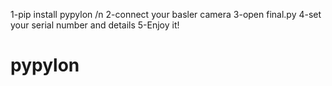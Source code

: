1-pip install pypylon /n
2-connect your basler camera
3-open final.py
4-set your serial number and details
5-Enjoy it!

# pypylon
